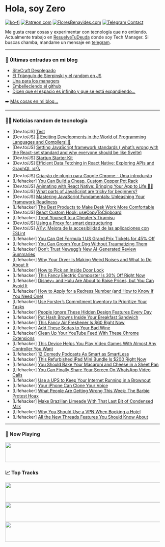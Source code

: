# Hola, soy Zero

[![ko-fi](https://ko-fi.com/img/githubbutton_sm.svg)](https://ko-fi.com/J3J4N0LUK)
[![Patreon.com](https://img.shields.io/endpoint.svg?url=https%3A%2F%2Fshieldsio-patreon.vercel.app%2Fapi%3Fusername%3Dzerodragon%26type%3Dpatrons&style=for-the-badge)](https://patreon.com/zerodragon)
[![FloresBenavides.com](https://img.shields.io/website?down_message=oops&label=MiBlog&style=for-the-badge&up_message=online&url=https%3A%2F%2Ffloresbenavides.com)](https://floresbenavides.com)
[![Telegram Contact](https://img.shields.io/badge/escr%C3%ADbeme-ZeroDragon-%2326A5E4?style=for-the-badge&logo=telegram)](https://t.me/zerodragon)

Me gusta crear cosas y experimentar con tecnología que no entiendo.
Actualmente trabajo en [ResuelveTuDeuda](http://github.com/resuelve) donde soy Tech Manager.
Si buscas chamba, mandame un mensaje en [telegram](https://t.me/zerodragon).

---

### 📕 Últimas entradas en mi blog
<!-- BLOG-POST-LIST:START -->
- [SiteCraft Desplegado](https://floresbenavides.com/sitecraft-desplegado/)
- [El Triángulo de Sierpinski y el random en JS](https://floresbenavides.com/el-triangulo-de-sierpinski-y-el-random-en-js/)
- [Una para los managers](https://floresbenavides.com/una-para-los-managers/)
- [Embelleciendo el github](https://floresbenavides.com/embelleciendo-el-github/)
- [Dicen que el espacio es infinito y que se está expandiendo…](https://floresbenavides.com/dicen-que-el-espacio-es-infinito-y-que-se-esta-expandiendo/)
<!-- BLOG-POST-LIST:END -->

➡️ [Más cosas en mi blog...](https://floresbenavides.com)

---

### 👨‍💻 Noticias random de tecnología
<!-- TECH-POSTS:START -->
- [Dev.to/JS] [Test](https://dev.to/khoangooo/test-4adc)
- [Dev.to/JS] [🎉 Exciting Developments in the World of Programming Languages and Compilers! 🚀](https://dev.to/abhishekdelmundo/exciting-developments-in-the-world-of-programming-languages-and-compilers-41di)
- [Dev.to/JS] [Setting JavaScript framework standards &lpar; what’s wrong with the React-set standard and why everyone should be like Svelte&rpar;](https://dev.to/n3rd/setting-javascript-framework-standards-whats-wrong-with-the-react-set-standard-and-why-everyone-should-be-like-svelte-4eha)
- [Dev.to/JS] [Startup Starter Kit](https://dev.to/aaronblondeau/startup-starter-kit-1n5f)
- [Dev.to/JS] [Efficient Data Fetching in React Native: Exploring APIs and GraphQL 📊🔍](https://dev.to/medaimane/efficient-data-fetching-in-react-native-exploring-apis-and-graphql-1088)
- [Dev.to/JS] [Criação de plugin para Google Chrome - Uma introdução](https://dev.to/edumaxsantos/criacao-de-plugin-para-google-chrome-uma-introducao-1jad)
- [Lifehacker] [You Can Build a Cheap, Custom Copper Pot Rack](https://lifehacker.com/you-can-build-a-cheap-custom-copper-pot-rack-1850726695)
- [Dev.to/JS] [Animating with React Native: Bringing Your App to Life 🎉🚀](https://dev.to/medaimane/animating-with-react-native-bringing-your-app-to-life-2ea8)
- [Dev.to/JS] [What parts of JavaScript are tricky for beginners?](https://dev.to/lukeecart/what-parts-of-javascript-are-tricky-for-beginners-51f1)
- [Dev.to/JS] [Mastering JavaScript Fundamentals: Unleashing Your Framework Readiness](https://dev.to/michaellarocca/mastering-javascript-fundamentals-unleashing-your-framework-readiness-26md)
- [Lifehacker] [The Best Products to Make Desk Work More Comfortable](https://lifehacker.com/the-best-products-to-make-desk-work-more-comfortable-1850726025)
- [Dev.to/JS] [React Custom Hook: useCopyToClipboard](https://dev.to/sergeyleschev/react-custom-hook-usecopytoclipboard-48p6)
- [Lifehacker] [Treat Yourself to a Cheater&#39;s Tiramisu](https://lifehacker.com/treat-yourself-to-a-cheaters-tiramisu-1850726779)
- [Dev.to/JS] [Using a Proxy for smart destructuring](https://dev.to/efpage/using-a-proxy-for-smart-destructuring-1f4l)
- [Dev.to/JS] [A11y: Mejora de la accesibilidad de las aplicaciones con ESLint](https://dev.to/anaarezo/a11y-mejora-de-la-accesibilidad-de-las-aplicaciones-con-eslint-3pjp)
- [Lifehacker] [You Can Get Formula 1 US Grand Prix Tickets for 45% Off](https://lifehacker.com/you-can-get-formula-1-us-grand-prix-tickets-for-45-off-1850726250)
- [Lifehacker] [You Can Groom Your Dog Without Traumatizing Them](https://lifehacker.com/how-to-groom-your-dog-at-home-without-traumatizing-them-1847867963)
- [Lifehacker] [Don’t Trust Newegg’s New AI-Generated Review Summaries](https://lifehacker.com/don-t-trust-newegg-s-new-ai-generated-review-summaries-1850725887)
- [Lifehacker] [Why Your Dryer Is Making Weird Noises and What to Do About It](https://lifehacker.com/why-your-dryer-is-making-weird-noises-and-what-to-do-ab-1850722827)
- [Lifehacker] [How to Pick an Inside Door Lock](https://lifehacker.com/how-to-open-a-locked-interior-door-when-youve-lost-the-5464402)
- [Lifehacker] [This Fancy Electric Composter Is 30% Off Right Now](https://lifehacker.com/this-fancy-electric-composter-is-30-off-right-now-1850722269)
- [Lifehacker] [Disney+ and Hulu Are About to Raise Prices, but You Can Avoid It](https://lifehacker.com/disney-and-hulu-are-about-to-raise-prices-but-you-can-1850725687)
- [Lifehacker] [How to Apply for a Redress Number &lpar;and How to Know If You Need One&rpar;](https://lifehacker.com/how-to-apply-for-a-redress-number-and-how-to-know-if-y-1849494124)
- [Lifehacker] [Use Forster’s Commitment Inventory to Prioritize Your Tasks](https://lifehacker.com/use-forster-s-commitment-inventory-to-prioritize-your-t-1850725391)
- [Lifehacker] [People Ignore These Hidden Design Features Every Day](https://lifehacker.com/people-ignore-these-hidden-design-features-every-day-1850725314)
- [Lifehacker] [Put Hash Browns Inside Your Breakfast Sandwich](https://lifehacker.com/put-hash-browns-inside-your-breakfast-sandwich-1843731822)
- [Lifehacker] [This Fancy Air Freshener Is $60 Right Now](https://lifehacker.com/this-fancy-air-freshener-is-60-right-now-1850722329)
- [Lifehacker] [Add These Sodas to Your Bad Wine](https://lifehacker.com/add-these-sodas-to-your-bad-wine-1850725006)
- [Lifehacker] [Clean Up Your YouTube Feed With These Chrome Extensions](https://lifehacker.com/clean-up-your-youtube-feed-with-these-chrome-extensions-1850724772)
- [Lifehacker] [This Device Helps You Play Video Games With Almost Any Controller You Want](https://lifehacker.com/this-device-helps-you-play-video-games-with-almost-any-1850724541)
- [Lifehacker] [12 Comedy Podcasts As Smart as SmartLess](https://lifehacker.com/best-funny-conversation-podcasts-like-smartless-1850722663)
- [Lifehacker] [This Refurbished iPad Mini Bundle Is $200 Right Now](https://lifehacker.com/this-refurbished-ipad-mini-bundle-is-200-right-now-1850705398)
- [Lifehacker] [You Should Bake Your Macaroni and Cheese in a Sheet Pan](https://lifehacker.com/you-should-bake-your-macaroni-and-cheese-in-a-sheet-pan-1850722991)
- [Lifehacker] [You Can Finally Share Your Screen On WhatsApp Video Calls](https://lifehacker.com/you-can-finally-share-your-screen-on-whatsapp-video-cal-1850723959)
- [Lifehacker] [Use a UPS to Keep Your Internet Running in a Brownout](https://lifehacker.com/use-a-ups-to-keep-your-internet-running-in-a-brownout-1850723868)
- [Lifehacker] [Your iPhone Can Clone Your Voice](https://lifehacker.com/your-iphone-can-clone-your-voice-1850722400)
- [Lifehacker] [What People Are Getting Wrong This Week: The Barbie Protest Hoax](https://lifehacker.com/what-people-are-getting-wrong-this-week-the-barbie-pro-1850723245)
- [Lifehacker] [Make Brazilian Limeade With That Last Bit of Condensed Milk](https://lifehacker.com/make-brazilian-limeade-with-that-last-bit-of-condensed-1850722301)
- [Lifehacker] [Why You Should Use a VPN When Booking a Hotel](https://lifehacker.com/why-you-should-use-a-vpn-when-booking-a-hotel-1850722600)
- [Lifehacker] [All the New Threads Features You Should Know About](https://lifehacker.com/all-the-new-threads-features-you-should-know-about-1850722073)<!-- TECH-POSTS:END -->

---

### 🎵 Now Playing
<a href="https://spotify-now-playing-dun.vercel.app/now-playing?open"><img src="https://spotify-now-playing-dun.vercel.app/now-playing" width="540" height="64"></a>

### 📈 Top Tracks
<a href="https://spotify-now-playing-dun.vercel.app/top-tracks?i=1&open"><img src="https://spotify-now-playing-dun.vercel.app/top-tracks?i=1" width="540" height="64"></a>
<a href="https://spotify-now-playing-dun.vercel.app/top-tracks?i=2&open"><img src="https://spotify-now-playing-dun.vercel.app/top-tracks?i=2" width="540" height="64"></a>
<a href="https://spotify-now-playing-dun.vercel.app/top-tracks?i=3&open"><img src="https://spotify-now-playing-dun.vercel.app/top-tracks?i=3" width="540" height="64"></a>
